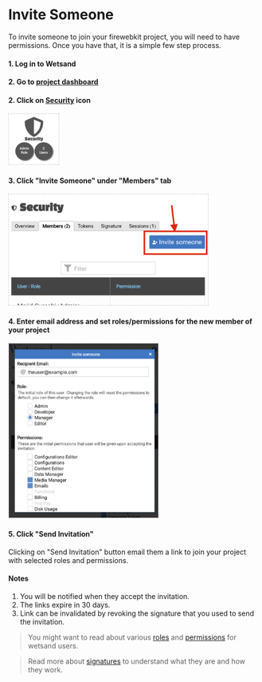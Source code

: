 # Invite Someone
To invite someone to join your firewebkit project, you will need to have permissions. Once you have that, it is a simple few step process.

#### 1. Log in to Wetsand

#### 2. Go to [project dashboard](https://console.firewebkit.com/)

#### 2. Click on [Security](https://console.firewebkit.com/security) icon

<img src="/assets/screens/security-icon.png" alt="drawing" style="width:100px;border:1px dashed #ccc;"/>

#### 3. Click "Invite Someone" under "Members" tab

<img src="/assets/screens/invite-someone-btn.png" style="width:400px;border:1px dashed #ccc;"/>

#### 4. Enter email address and set roles/permissions for the new member of your project

<img src="/assets/screens/invite-someone-dialog.png" style="width:300px;border:1px dashed #ccc;"/>

#### 5. Click "Send Invitation"
Clicking on "Send Invitation" button email them a link to join your project with selected roles and permissions.

#### Notes
1. You will be notified when they accept the invitation.
2. The links expire in 30 days.
3. Link can be invalidated by revoking the signature that you used to send the invitation.

> You might want to read about various [roles](/docs/security/roles.md) and [permissions](/docs/security/permissions.md) for wetsand users.

> Read more about [signatures](/docs/security/signatures.md) to understand what they are and how they work.
